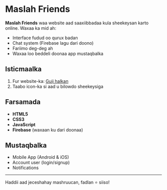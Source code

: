 # Maslah Friends

**Maslah Friends** waa website aad saaxiibbadaa kula sheekeysan karto online. Waxaa ka mid ah:

- Interface fudud oo qurux badan
- Chat system (Firebase lagu dari doono)
- Fariimo deg-deg ah
- Waxaa loo beddeli doonaa app mustaqbalka

## Isticmaalka

1. Fur website-ka: [Guji halkan](https://maslah111.github.io/Maslah-friends-/)
2. Taabo icon-ka si aad u bilowdo sheekeysiga

## Farsamada

- **HTML5**
- **CSS3**
- **JavaScript**
- **Firebase** (waxaan ku dari doonaa)

## Mustaqbalka

- Mobile App (Android & iOS)
- Account user (login/signup)
- Notifications

---

Haddii aad jeceshahay mashruucan, fadlan ⭐️ siiso!
